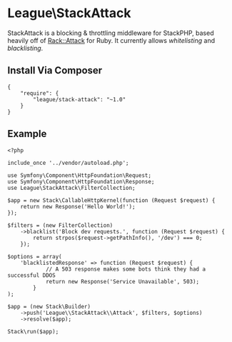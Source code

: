 # League\StackAttack

StackAttack is a blocking & throttling middleware for StackPHP, based heavily off of [Rack::Attack](https://github.com/kickstarter/rack-attack) for Ruby.
It currently allows _whitelisting_ and _blacklisting_.

## Install Via Composer

    {
        "require": {
            "league/stack-attack": "~1.0"
        }
    }

## Example

    <?php

    include_once '../vendor/autoload.php';

    use Symfony\Component\HttpFoundation\Request;
    use Symfony\Component\HttpFoundation\Response;
    use League\StackAttack\FilterCollection;

    $app = new Stack\CallableHttpKernel(function (Request $request) {
        return new Response('Hello World!');
    });

    $filters = (new FilterCollection)
        ->blacklist('Block dev requests.', function (Request $request) {
            return strpos($request->getPathInfo(), '/dev') === 0;
        });

    $options = array(
        'blacklistedResponse' => function (Request $request) {
                // A 503 response makes some bots think they had a successful DDOS
                return new Response('Service Unavailable', 503);
            }
    );

    $app = (new Stack\Builder)
        ->push('League\\StackAttack\\Attack', $filters, $options)
        ->resolve($app);

    Stack\run($app);
